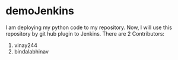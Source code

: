 # demoJenkins
I am deploying my python code to my repository. Now, I will use this repository by git hub plugin to Jenkins.
There are 2 Contributors:
1) vinay244
2) bindalabhinav

